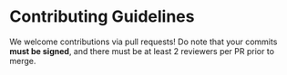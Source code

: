 # Contributing Guidelines

We welcome contributions via pull requests! Do note that your commits **must be signed**, and there must be at least 2 reviewers per PR prior to merge.